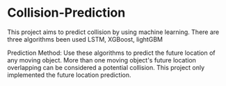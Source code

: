 # Collision-Prediction
This project aims to predict collision by using machine learning.
There are three algorithms been used
  LSTM, XGBoost, lightGBM

Prediction Method:
  Use these algorithms to predict the future location of any moving object.
  More than one moving object's future location overlapping can be considered a potential collision.
  This project only implemented the future location prediction.
